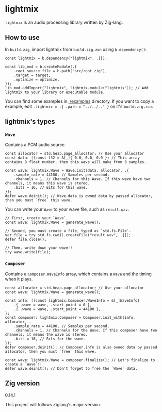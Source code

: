# lightmix

`lightmix` is an audio processing library written by Zig-lang.

## How to use

In `build.zig`, import lightmix from `build.zig.zon` using `b.dependency()`:

```zig
const lightmix = b.dependency("lightmix", .{});

const lib_mod = b.createModule(.{
    .root_source_file = b.path("src/root.zig"),
    .target = target,
    .optimize = optimize,
});
lib_mod.addImport("lightmix", lightmix.module("lightmix")); // Add lightmix to your library or executable module.
```

You can find some examples in [./examples](./examples) directory. If you want to copy a example, edit `.lightmix = .{ .path = "../../.." }` on it's `build.zig.zon`.

## lightmix's types

### `Wave`

Contains a PCM audio source.

```zig
const allocator = std.heap.page_allocator; // Use your allocator
const data: []const f32 = &[_]{ 0.0, 0.0, 0.0 }; // This array contains 3 float number, then this wave will make from 3 samples.

const wave: lightmix.Wave = Wave.init(data, allocator, .{
    .sample_rate = 44100, // Samples per second.
    .channels = 1, // Channels for this Wave. If this wave have two channels, it means this wave is stereo.
    .bits = 16, // Bits for this wave.
});
defer wave.deinit(); // Wave.data is owned data by passed allocator, then you must `free` this wave.
```

You can write your `Wave` to your wave file, such as `result.wav`.

```zig
// First, create your `Wave`.
const wave: lightmix.Wave = generate_wave();

// Second, you must create a file, typed as `std.fs.File`.
var file = try std.fs.cwd().createFile("result.wav", .{});
defer file.close();

// Then, write down your wave!!
try wave.write(file);
```

### `Composer`

Contains a `Composer.WaveInfo` array, which contains a `Wave` and the timing when it plays.

```zig
const allocator = std.heap.page_allocator; // Use your allocator
const wave: lightmix.Wave = generate_wave();

const info: []const lightmix.Composer.WaveInfo = &[_]WaveInfo{
    .{ .wave = wave, .start_point = 0 },
    .{ .wave = wave, .start_point = 44100 },
};
const composer: lightmix.Composer = Composer.init_with(info, allocator, .
    .sample_rate = 44100, // Samples per second.
    .channels = 1, // Channels for the Wave. If this composer have two channels, it means the wave is stereo.
    .bits = 16, // Bits for the wave.
});
defer composer.deinit(); // Composer.info is also owned data by passed allocator, then you must `free` this wave.

const wave: lightmix.Wave = composer.finalize(); // Let's finalize to create a `Wave`!!
defer wave.deinit(); // Don't forget to free the `Wave` data.
```

## Zig version

0.14.1

This project will follows Ziglang's major version.
